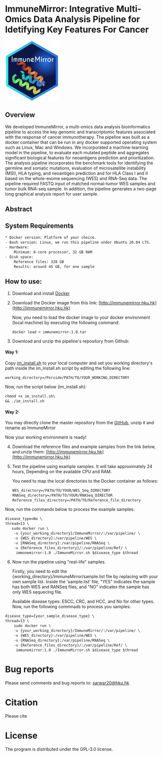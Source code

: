 # ImmuneMirror: Integrative Multi-Omics Data Analysis Pipeline for Idetifying Key Features For Cancer

<img src=im_logo.jpg height="200">

## Overview
We developed ImmuneMirror, a multi-omics data analysis bioinformatics pipeline to access the key genomic and transcriptomic features associated with the response of cancer immunotherapy. The pipeline was built as a docker container that can be run in any docker supported operating system such as Linux, Mac and Windows. We incorporated a machine-learning model in the pipeline, to evaluate each mutated peptide and aggregates significant biological features for neoantigens prediction and prioritization. The analysis pipeline incorporates the benchmark tools for identifying the germline and somatic mutations, evaluation of microsatellite instability (MSI), HLA typing, and neoantigen prediction and  for HLA Class I and II based on the whole-exome sequencing (WES) and RNA-Seq data. The pipeline required FASTQ input of matched normal-tumor WES samples and tumor bulk RNA-seq sample. In addition, the pipeline generates a two-page long graphical analysis report for user sample.

## Abstract

## System Requirements

    * Docker version: Platform of your choice.
    - Bash version: Linux, we run this pipeline under Ubuntu 20.04 LTS.
    - Hardware:
        Minimum: 8-core processor, 32 GB RAM
    - Disk space:
        Reference files: 328 GB
        Results: around 45 GB, for one sample
       

## How to use:

1. Download and install [Docker](https://www.docker.com/products/docker-desktop)

2. Download the Docker image from this link:
   [http://immunemirror.hku.hk](http://immunemirror.hku.hk)
   
   Now, you need to load the docker image to your docker environment (local machine) by executing the following command:
   ```
   docker load < immunemirror-1.0.tar
   ```
3. Download and unzip the pipeline's repository from Github:
  
  #### Way 1: 
  Copy [im_install.sh](https://github.com/sarwarchy20/ImmuneMirror/blob/master/im_install.sh) to your local computer and set you working directory's path inside the im_install.sh script by editing the following line:
  ```
  working_directory=/Porvide/PATH/TO/YOUR_WORKING_DIRECTORY 
  ```
  Now, run the script below (im_install.sh):
  
  ```
  chmod +x im_install.sh\ 
  && ./im_install.sh
  ```
  
  #### Way 2:
  You may directly clone the master repository from the [GitHub](https://github.com/sarwarchy20/ImmuneMirror/), unzip it and rename as ImmuneMirror
  
  Now your working environment is ready!

4. Download the reference files and example samples from the link below, and unzip them:
   [http://immunemirror.hku.hk](http://immunemirror.hku.hk)
   
5. Test the pipeline using example samples. It will take approximately 24 hours, Depending on the available CPU and RAM.

   You need to map the local directories to the Docker container as follows:
   ```
   WES_directory=/PATH/TO/YOUR/WES_Seq_DIRECTORY
   RNASeq_directory=/PATH/TO/YOUR/RNASeq_DIRECTOR
   Reference_files_directory=/PATH/TO/Reference_file_directory
   ```
   
Now, run the commands below to process the example samples:

```
disease_type=No \
thread=13 \
   sudo docker run \
    -v {your_working_directory}/ImmuneMirror/:/var/pipeline/ \
    -v {WES_directory}:/var/pipeline/WES \
    -v {RNASeq_directory}:/var/pipeline/RNASeq \
    -v {Reference_files_directory}/:/var/pipeline/Ref/ \
     immunemirror:1.0 ./ImmuneMirror.sh $disease_type $thread 
 ```
     
6. Now run the pipeline using "real-life" samples.
    
   Firstly, you need to edit the {working_directory}/ImmuneMirror/sample.list file by replacing with your own sample list.
   Inside the 'sample.list' file, "YES" indicates the sample has both WES and RANSeq files, and "NO" indicates the sample has only WES sequecing file.
   
   Available disease types: ESCC, CRC, and HCC, and No for other types.
   Now, run the following commnads to process you samples:
   
```
disease_type={your_sample_disease_type} \
thread=13 \
    sudo docker run \
    -v {your_working_directory}/ImmuneMirror/:/var/pipeline/ \
    -v {WES_directory}:/var/pipeline/WES \
    -v {RNASeq_directory}:/var/pipeline/RNASeq \
    -v {Reference_files_directory}/:/var/pipeline/Ref/ \
     immunemirror:1.0 ./ImmuneMirror.sh $disease_type $thread
```
  
# Bug reports
Please send comments and bug reports to: sarwar20@hku.hk

# Citation
Please cite 

# License
The program is distributed under the GPL-3.0 license.

